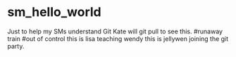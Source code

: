 # sm_hello_world
Just to help my SMs understand Git
Kate will git pull to see this.
#runaway train #out of control 
this is lisa teaching wendy
this is jellywen joining the git party.